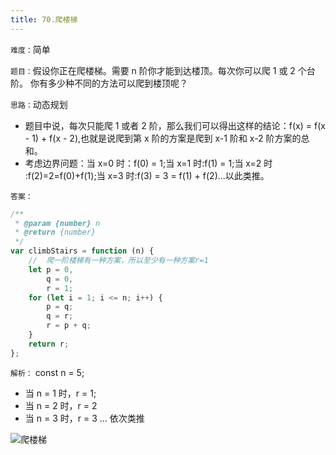 ```yaml
---
title: 70.爬楼梯
---
```


`难度：`简单

`题目：`假设你正在爬楼梯。需要 n 阶你才能到达楼顶。每次你可以爬 1 或 2 个台阶。
你有多少种不同的方法可以爬到楼顶呢？

`思路：`动态规划

-   题目中说，每次只能爬 1 或者 2 阶，那么我们可以得出这样的结论：f(x) =
    f(x - 1) + f(x - 2),也就是说爬到第 x 阶的方案是爬到 x-1 阶和 x-2 阶方案的总
    和。
-   考虑边界问题：当 x=0 时：f(0) = 1;当 x=1 时:f(1) = 1;当 x=2 时
    :f(2)=2=f(0)+f(1);当 x=3 时:f(3) = 3 = f(1) + f(2)...以此类推。

`答案：`

```js
/**
 * @param {number} n
 * @return {number}
 */
var climbStairs = function (n) {
	//  爬一阶楼梯有一种方案，所以至少有一种方案r=1
	let p = 0,
		q = 0,
		r = 1;
	for (let i = 1; i <= n; i++) {
		p = q;
		q = r;
		r = p + q;
	}
	return r;
};
```

`解析：` const n = 5;

-   当 n = 1 时，r = 1;
-   当 n = 2 时，r = 2
-   当 n = 3 时，r = 3 ... 依次类推

![爬楼梯](https://leexiaop.github.io/static/ibadgers/leetcode/stair.gif)
